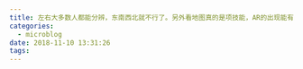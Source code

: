 ```yaml
---
title: 左右大多数人都能分辨，东南西北就不行了。另外看地图真的是项技能，AR的出现能有效减少地图应用的使用难度。
categories:
  - microblog
date: 2018-11-10 13:31:26
tags:
---
```

